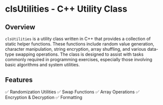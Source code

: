 # clsUtilities - C++ Utility Class

## Overview

`clsUtilities` is a utility class written in C++ that provides a collection of static helper functions. These functions include random value generation, character manipulation, string encryption, array shuffling, and various data-type swapping operations. The class is designed to assist with tasks commonly required in programming exercises, especially those involving basic algorithms and system utilities.

## Features

✅ Randomization Utilities
✅ Swap Functions
✅ Array Operations
✅ Encryption & Decryption
✅ Formatting

